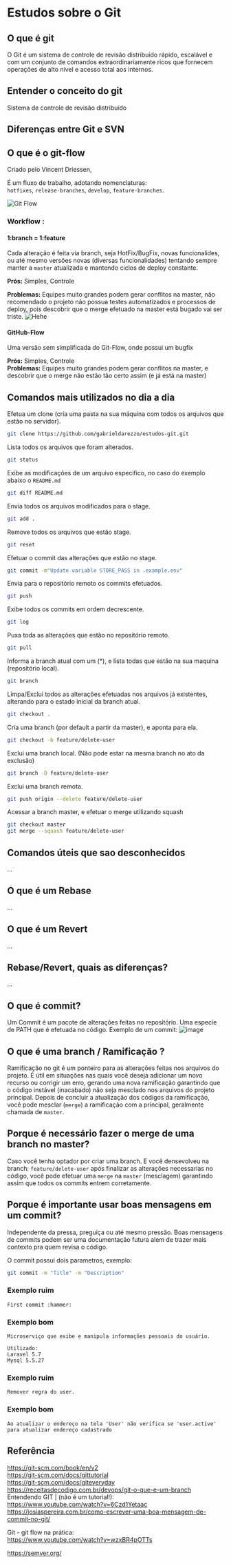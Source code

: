 # Estudos sobre o Git


## O que é git  
O Git é um sistema de controle de revisão distribuído rápido, escalável e com um conjunto de comandos extraordinariamente ricos que fornecem operações de alto nível e acesso total aos internos.


## Entender o conceito do git  
Sistema de controle de revisão distribuído
 
## Diferenças entre Git e SVN  


## O que é o git-flow  
Criado pelo Vincent Driessen,

É um fluxo de trabalho, adotando nomenclaturas:  
`hotfixes`, `release-branches`, `develop`, `feature-branches`.


![Git Flow](docs/git-flow.jpeg)  


### Workflow :


#### 1:branch = 1:feature 

Cada alteração é feita via branch, seja HotFix/BugFix, novas funcionalides, ou até mesmo versões novas (diversas funcionalidades) tentando sempre manter a `master` atualizada e mantendo ciclos de deploy constante.  

**Prós:** Simples, Controle

**Problemas:** Equipes muito grandes podem gerar conflitos na master, não recomendado  o projeto não possua testes automatizados e processos de deploy, pois descobrir que o merge efetuado na master está bugado vai ser triste.
![Hehe](docs/hehe.jpeg)  


#### GitHub-Flow
Uma versão sem simplificada do Git-Flow, onde possui um bugfix 


**Prós:** Simples, Controle  
**Problemas:** Equipes muito grandes podem gerar conflitos na master, e descobrir que o merge não estão tão certo assim (e já está na master)   


## Comandos mais utilizados no dia a dia  





Efetua um clone (cria uma pasta na sua máquina com todos os arquivos que estão no servidor).
```bash
git clone https://github.com/gabrieldarezzo/estudos-git.git
```


Lista todos os arquivos que foram alterados.
```bash
git status
```

Exibe as modificações de um arquivo especifico, no caso do exemplo abaixo o `README.md`
```bash
git diff README.md
```

Envia todos os arquivos modificados para o stage.
```bash
git add .
```

Remove todos os arquivos que estão stage.
```bash
git reset 
```

Efetuar o commit das alterações que estão no stage.
```bash
git commit -m"Update variable STORE_PASS in .example.env" 
```

Envia para o repositório remoto os commits efetuados.
```bash
git push
```

Exibe todos os commits em ordem decrescente.
```bash
git log
```

Puxa toda as alterações que estão no repositório remoto.
```bash
git pull
```

Informa a branch atual com um (*), e lista todas que estão na sua maquina (repositório local).
```bash
git branch 
```

Limpa/Exclui todos as alterações efetuadas nos arquivos já existentes, alterando para o estado inicial da branch atual.
```bash
git checkout .
```

Cria uma branch (por default a partir da master), e aponta para ela.
```bash
git checkout -b feature/delete-user
```

Exclui uma branch local. (Não pode estar na mesma branch no ato da exclusão)
```bash
git branch -D feature/delete-user
```


Exclui uma branch remota.
```bash
git push origin --delete feature/delete-user
```


Acessar a branch master, e efetuar o merge utilizando squash
```bash
git checkout master 
git merge --squash feature/delete-user
```


## Comandos úteis que sao desconhecidos 
...


## O que é um Rebase
...
## O que é um Revert
...
## Rebase/Revert, quais as diferenças?
...





## O que é commit?
Um Commit é um pacote de alterações feitas no repositório.
Uma especie de PATH que é efetuada no código.
Exemplo de um commit: 
![image](https://user-images.githubusercontent.com/4562368/90351051-6a440880-e015-11ea-9074-da50ec2b545a.png)


## O que é uma branch / Ramificação ? 
Ramificação no git é um ponteiro para as alterações feitas nos arquivos do projeto.
É útil em situações nas quais você deseja adicionar um novo recurso ou corrigir um erro, gerando uma nova ramificação garantindo que o código instável (inacabado) não seja mesclado nos arquivos do projeto principal. Depois de concluir a atualização dos códigos da ramificação, você pode mesclar (`merge`) a ramificação com a principal, geralmente chamada de `master`.


## Porque é necessário fazer o merge de uma branch no master?
Caso você tenha optador por criar uma branch.
E você densevolveu na branch: `feature/delete-user` após finalizar as alterações necessarias no código, você pode efetuar uma `merge` na `master` (mesclagem) garantindo assim que todos os commits entrem corretamente.

## Porque é importante usar boas mensagens em um commit?
Independente da pressa, preguiça ou até mesmo pressão.
Boas mensagens de commits podem ser uma documentação futura alem de trazer mais contexto pra quem revisa o código.

O commit possui dois parametros, exemplo:

```bash
git commit -m "Title" -m "Description"
```

### Exemplo ruim
```
First commit :hammer:
```

### Exemplo bom
```
Microserviço que exibe e manipula informações pessoais do usuário.

Utilizado:
Laravel 5.7
Mysql 5.5.27
```

### Exemplo ruim
```
Remover regra do user.
```

### Exemplo bom
```
Ao atualizar o endereço na tela 'User' não verifica se 'user.active' para atualizar endereço cadastrado
```


## Referência

https://git-scm.com/book/en/v2  
https://git-scm.com/docs/gittutorial  
https://git-scm.com/docs/giteveryday  
https://receitasdecodigo.com.br/devops/git-o-que-e-um-branch
Entendendo GIT | (não é um tutorial!):  
https://www.youtube.com/watch?v=6Czd1Yetaac  
https://josiaspereira.com.br/como-escrever-uma-boa-mensagem-de-commit-no-git/

Git - git flow na prática:  
https://www.youtube.com/watch?v=wzxBR4pOTTs  

https://semver.org/  

